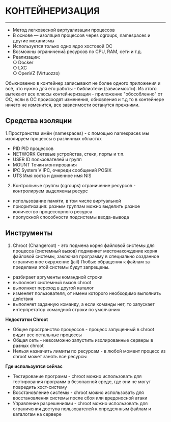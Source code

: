# КОНТЕЙНЕРИЗАЦИЯ
_ _ _
- Метод легковесной виртуализации процессов
- В основе — изоляция процессов через cgroups, namespaces и другие механизмы
- Используется только одно ядро хостовой ОС
- Возможны ограничениā ресурсов по CPU, RAM, сети и т.д.
- Реализации:    
○ Docker    
○ LXC    
○ OpenVZ (Virtuozzo)    
    

Обыкновенно в контейнер записывают не более одного приложения и всё, что нужно для его  работы - библиотеки (зависимости). Из этого вытекают все плюсы контейнеризации - приложение "обособленно" от ОС, если в ОС происходят изменения, обновления и т.д то в контейнере ничего не изменится, все зависимости останутся прежними.

## Средства изоляции
1.Пространства имён (namespaces) - с помощью namespaces мы изолируем процессы в различных областях
- PID PID процессов
- NETWORK Сетевые устройства, стеки, порты и т.п.
- USER ID пользователей и групп
- MOUNT Точки монтирования
- IPC System V IPC, очереди сообщений POSIX
- UTS Имя хоста и доменное имя NIS
2. Контрольные группы (cgroups) ограничение ресурсов - контролируем выделяемы ресурс
- использование памяти, в том числе виртуальной
- приоритизация: разным группам можно выделить разное количество процессорного ресурса
- пропускной способности подсистемы ввода-вывода

## Инструменты
1. Chroot (Changeroot) - это подмена корня файловой системы для процесса (системный вызов) подменяет местонахождение корня файловой системы, заключая программу в специально созданное ограниченное окружение (jail) Любые обращения к файлам за пределами этой системы будут запрещены.
    
- разбирает аргументы командной строки
- выполняет системный вызов chroot
- выполняет переход в другой каталог
- изменяет пользователя, от имени которого необходимо выполнить действия
- выполняет заданную команду, а если команды нет, то запускает интерпретатор командной строки по умолчанию

__Недостатки Chroot__
- Общее пространство процессов - процесс запущенный в chroot видит все остальные процессы
- Общая сеть - невозможно запустить изолированные серверы в разных chroot
- Нельзя назначить лимиты по ресурсам - в любой момент процесс из chroot может занять все ресурсы

__Где используется сейчас__
- Тестирование программ - chroot можно использовать для тестирования программ в безопасной среде, где они не могут повредить хост-систему
- Восстановление системы - chroot можно использовать для восстановления системы после сбоя или вредоносной атаки
- Управление разрешениями - сhroot можно использовать для ограничения доступа пользователей к определнным файлам и каталогам на сервере

